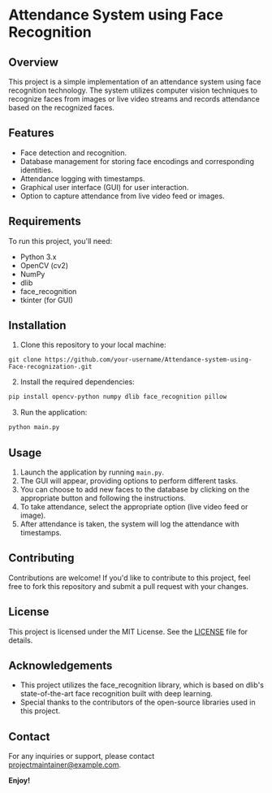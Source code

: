  
# Attendance System using Face Recognition

## Overview
This project is a simple implementation of an attendance system using face recognition technology. The system utilizes computer vision techniques to recognize faces from images or live video streams and records attendance based on the recognized faces.

## Features
- Face detection and recognition.
- Database management for storing face encodings and corresponding identities.
- Attendance logging with timestamps.
- Graphical user interface (GUI) for user interaction.
- Option to capture attendance from live video feed or images.

## Requirements
To run this project, you'll need:
- Python 3.x
- OpenCV (cv2)
- NumPy
- dlib
- face_recognition
- tkinter (for GUI)

## Installation
1. Clone this repository to your local machine:

```
git clone https://github.com/your-username/Attendance-system-using-Face-recognization-.git
```

2. Install the required dependencies:

```bash
pip install opencv-python numpy dlib face_recognition pillow
```

3. Run the application:

```bash
python main.py
```

## Usage
1. Launch the application by running `main.py`.
2. The GUI will appear, providing options to perform different tasks.
3. You can choose to add new faces to the database by clicking on the appropriate button and following the instructions.
4. To take attendance, select the appropriate option (live video feed or image).
5. After attendance is taken, the system will log the attendance with timestamps.

## Contributing
Contributions are welcome! If you'd like to contribute to this project, feel free to fork this repository and submit a pull request with your changes.

## License
This project is licensed under the MIT License. See the [LICENSE](LICENSE) file for details.

## Acknowledgements
- This project utilizes the face_recognition library, which is based on dlib's state-of-the-art face recognition built with deep learning.
- Special thanks to the contributors of the open-source libraries used in this project.

## Contact
For any inquiries or support, please contact [projectmaintainer@example.com](mailto:projectmaintainer@example.com).

**Enjoy!**
